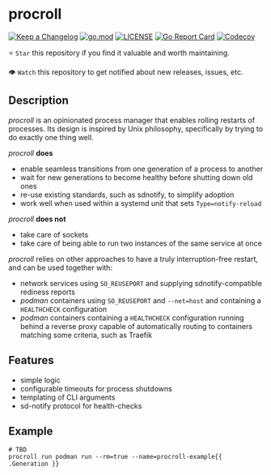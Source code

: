 # procroll

[![Keep a Changelog](https://img.shields.io/badge/changelog-Keep%20a%20Changelog-%23E05735)](CHANGELOG.md)
[![go.mod](https://img.shields.io/github/go-mod/go-version/speijnik/procroll)](go.mod)
[![LICENSE](https://img.shields.io/github/license/speijnik/procroll)](COPYING)
[![Go Report Card](https://goreportcard.com/badge/github.com/speijnik/procroll)](https://goreportcard.com/report/github.com/speijnik/procroll)
[![Codecov](https://codecov.io/gh/speijnik/procroll/branch/main/graph/badge.svg)](https://codecov.io/gh/speijnik/procroll)

⭐ `Star` this repository if you find it valuable and worth maintaining.

👁 `Watch` this repository to get notified about new releases, issues, etc.

## Description

*procroll* is an opinionated process manager that enables rolling restarts of processes.
Its design is inspired by Unix philosophy, specifically by trying to do exactly one thing well.

*procroll* **does**

* enable seamless transitions from one generation of a process to another
* wait for new generations to become healthy before shutting down old ones
* re-use existing standards, such as sdnotify, to simplify adoption
* work well when used within a systemd unit that sets `Type=notify-reload`

*procroll* **does not**

* take care of sockets
* take care of being able to run two instances of the same service at once

*procroll* relies on other approaches to have a truly interruption-free restart, and can be used together with:

* network services using `SO_REUSEPORT` and supplying sdnotify-compatible rediness reports
* *podman* containers using `SO_REUSEPORT` and `--net=host` and containing a `HEALTHCHECK` configuration
* *podman* containers containing a `HEALTHCHECK` configuration running behind a reverse proxy capable of automatically routing to containers matching some criteria, such as Traefik

## Features

* simple logic
* configurable timeouts for process shutdowns
* templating of CLI arguments
* sd-notify protocol for health-checks

## Example

```shell
# TBD
procroll run podman run --rm=true --name=procroll-example{{ .Generation }} 
```